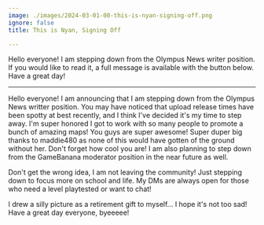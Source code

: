 ```yaml
---
image: ./images/2024-03-01-00-this-is-nyan-signing-off.png
ignore: false
title: This is Nyan, Signing Off

---
```


Hello everyone! I am stepping down from the Olympus News writer position. If you would like to read it, a full message is available with the button below. Have a great day!

---

Hello everyone! I am announcing that I am stepping down from the Olympus News writter position. You may have noticed that upload release times have been spotty at best recently, and I think I've decided it's my time to step away. I'm super honored I got to work with so many people to promote a bunch of amazing maps! You guys are super awesome! Super duper big thanks to maddie480 as none of this would have gotten of the ground without her. Don't forget how cool you are! I am also planning to step down from the GameBanana moderator position in the near future as well.

Don't get the wrong idea, I am not leaving the community! Just stepping down to focus more on school and life. My DMs are always open for those who need a level playtested or want to chat!

I drew a silly picture as a retirement gift to myself... I hope it's not too sad! Have a great day everyone, byeeeee!
